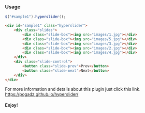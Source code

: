 
### Usage

```javascript
$("#sample1").hyperslider();
```
```html
<div id="sample1" class="hyperslider">
	<div class="slides">
		<div class="slide-box"><img src="images/1.jpg"></div>
		<div class="slide-box"><img src="images/5.jpg"></div>
		<div class="slide-box"><img src="images/3.jpg"></div>
		<div class="slide-box"><img src="images/2.jpg"></div>
		<div class="slide-box"><img src="images/4.jpg"></div>
	</div>
	<div class="slide-control">
		<button class="slide-prev">Prev</button>
		<button class="slide-next">Next</button>
	</div>
</div>
```
For more information and details about this plugin just click this link.
<a target="_blank" href="https://pogadz.github.io/hyperslider/">https://pogadz.github.io/hyperslider/</a>

#### Enjoy!